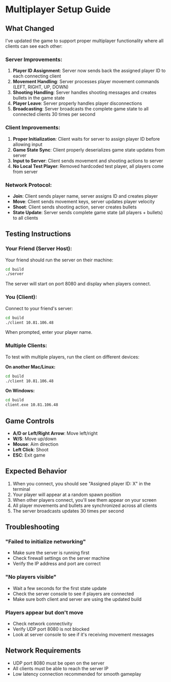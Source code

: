 # Multiplayer Setup Guide

## What Changed

I've updated the game to support proper multiplayer functionality where all clients can see each other:

### Server Improvements:
1. **Player ID Assignment**: Server now sends back the assigned player ID to each connecting client
2. **Movement Handling**: Server processes player movement commands (LEFT, RIGHT, UP, DOWN)
3. **Shooting Handling**: Server handles shooting messages and creates bullets in the game state
4. **Player Leave**: Server properly handles player disconnections
5. **Broadcasting**: Server broadcasts the complete game state to all connected clients 30 times per second

### Client Improvements:
1. **Proper Initialization**: Client waits for server to assign player ID before allowing input
2. **Game State Sync**: Client properly deserializes game state updates from server
3. **Input to Server**: Client sends movement and shooting actions to server
4. **No Local Test Player**: Removed hardcoded test player, all players come from server

### Network Protocol:
- **Join**: Client sends player name, server assigns ID and creates player
- **Move**: Client sends movement keys, server updates player velocity
- **Shoot**: Client sends shooting action, server creates bullets
- **State Update**: Server sends complete game state (all players + bullets) to all clients

## Testing Instructions

### Your Friend (Server Host):
Your friend should run the server on their machine:
```bash
cd build
./server
```

The server will start on port 8080 and display when players connect.

### You (Client):
Connect to your friend's server:
```bash
cd build
./client 10.81.106.48
```

When prompted, enter your player name.

### Multiple Clients:
To test with multiple players, run the client on different devices:

**On another Mac/Linux:**
```bash
cd build
./client 10.81.106.48
```

**On Windows:**
```cmd
cd build
client.exe 10.81.106.48
```

## Game Controls
- **A/D or Left/Right Arrow**: Move left/right
- **W/S**: Move up/down
- **Mouse**: Aim direction
- **Left Click**: Shoot
- **ESC**: Exit game

## Expected Behavior
1. When you connect, you should see "Assigned player ID: X" in the terminal
2. Your player will appear at a random spawn position
3. When other players connect, you'll see them appear on your screen
4. All player movements and bullets are synchronized across all clients
5. The server broadcasts updates 30 times per second

## Troubleshooting

### "Failed to initialize networking"
- Make sure the server is running first
- Check firewall settings on the server machine
- Verify the IP address and port are correct

### "No players visible"
- Wait a few seconds for the first state update
- Check the server console to see if players are connected
- Make sure both client and server are using the updated build

### Players appear but don't move
- Check network connectivity
- Verify UDP port 8080 is not blocked
- Look at server console to see if it's receiving movement messages

## Network Requirements
- UDP port 8080 must be open on the server
- All clients must be able to reach the server IP
- Low latency connection recommended for smooth gameplay
